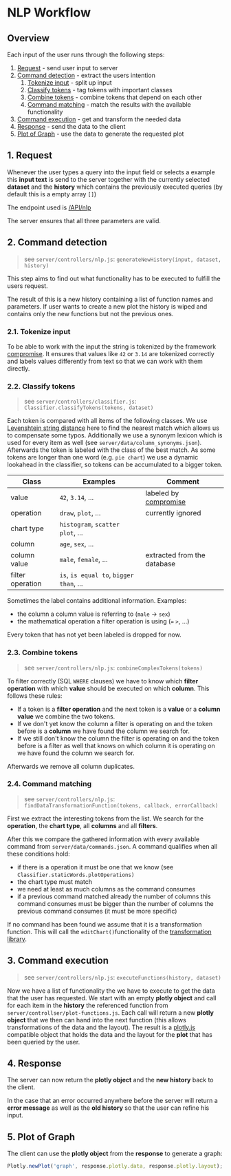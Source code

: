 # NLP Workflow
## Overview
Each input of the user runs through the following steps:
1. [Request](#1-request) - send user input to server
2. [Command detection](#2-command-detection) - extract the users intention
    1. [Tokenize input](#21-tokenize-input) - split up input
    2. [Classify tokens](#22-classify-tokens) - tag tokens with important classes
    3. [Combine tokens](#23-combine-tokens) - combine tokens that depend on each other
    4. [Command matching](#24-command-matching) - match the results with the available functionality
3. [Command execution](#3-command-execution) - get and transform the needed data
4. [Response](#4-response) - send the data to the client
5. [Plot of Graph](#5-plot-of-graph) - use the data to generate the requested plot 

## 1. Request
Whenever the user types a query into the input field or selects a example this **input text** is send to the server together with the currently selected **dataset** and the **history** which contains the previously executed queries (by default this is a empty array `[]`)

The endpoint used is [/API/nlp](https://js2018-group1.azurewebsites.net/API/documentation/nlp#/nlp/nlp)

The server ensures that all three parameters are valid.

## 2. Command detection
> see `server/controllers/nlp.js`: `generateNewHistory(input, dataset, history)`

This step aims to find out what functionality has to be executed to fulfill the users request. 

The result of this is a new history containing a list of function names and parameters. If user wants to create a new plot the history is wiped and contains only the new functions but not the previous ones.

### 2.1. Tokenize input
To be able to work with the input the string is tokenized by the framework [compromise](http://compromise.cool/). It ensures that values like `42` or `3.14` are tokenized correctly and labels values differently from text so that we can work with them directly.

### 2.2. Classify tokens
> see `server/controllers/classifier.js`: `Classifier.classifyTokens(tokens, dataset)`

Each token is compared with all items of the following classes. 
We use [Levenshtein string distance](https://raw.githubusercontent.com/NaturalNode/natural/master/lib/natural/distance/levenshtein_distance.js) here to find the nearest match which allows us to compensate some typos. 
Additionally we use a synonym lexicon which is used for every item as well (see `server/data/column_synonyms.json`).
Afterwards the token is labeled with the class of the best match. 
As some tokens are longer than one word (e.g. `pie chart`) we use a dynamic lookahead in the classifier, so tokens can be accumulated to a bigger token.

Class | Examples | Comment
--- | --- | ---
value | `42`, `3.14`, ... | labeled by [compromise](http://compromise.cool/)
operation | `draw`, `plot`, ... | currently ignored
chart type | `histogram`, `scatter plot`, ... | 
column | `age`, `sex`, ... | 
column value | `male`, `female`, ... | extracted from the database
filter operation | `is`, `is equal to`, `bigger than`, ... | 

Sometimes the label contains additional information. Examples: 
- the column a column value is referring to (`male` -> `sex`)
- the mathematical operation a filter operation is using (`=` `>`, ...)

Every token that has not yet been labeled is dropped for now.

### 2.3. Combine tokens
> see `server/controllers/nlp.js`: `combineComplexTokens(tokens)`

To filter correctly (SQL `WHERE` clauses) we have to know which **filter operation** with which **value** should be executed on which **column**. This follows these rules:
- If a token is a **filter operation** and the next token is a **value** or a **column value** we combine the two tokens.
- If we don't yet know the column a filter is operating on and the token before is a **column** we have found the column we search for.
- If we still don't know the column the filter is operating on and the token before is a filter as well that knows on which column it is operating on we have found the column we search for.

Afterwards we remove all column duplicates.

### 2.4. Command matching
> see `server/controllers/nlp.js`: `findDataTransformationFunction(tokens, callback, errorCallback)`

First we extract the interesting tokens from the list. We search for the **operation**, the **chart type**, all **columns** and all **filters**.

After this we compare the gathered information with every available command from `server/data/commands.json`. 
A command qualifies when all these conditions hold:
- if there is a operation it must be one that we know (see `Classifier.staticWords.plotOperations)`
- the chart type must match
- we need at least as much columns as the command consumes
- if a previous command matched already the number of columns this command consumes must be bigger than the number of columns the previous command consumes (it must be more specific)

If no command has been found we assume that it is a transformation function. This will call the `editChart()`functionality of the [transformation library](https://github.com/Rostlab/JS18_ProjectB_Group3).

## 3. Command execution
> see `server/controllers/nlp.js`: `executeFunctions(history, dataset)`

Now we have a list of functionality the we have to execute to get the data that the user has requested. 
We start with an empty **plotly object** and call for each item in the **history** the referenced function from `server/controllser/plot-functions.js`. 
Each call will return a new **plotly object** that we then can hand into the next function (this allows transformations of the data and the layout).
The result is a [plotly.js](https://plot.ly/javascript/) compatible object that holds the data and the layout for the **plot** that has been queried by the user.

## 4. Response
The server can now return the **plotly object** and the **new history** back to the client. 

In the case that an error occurred anywhere before the server will return a **error message** as well as the **old history** so that the user can refine his input. 

## 5. Plot of Graph
The client can use the **plotly object** from the **response** to generate a graph:
```javascript
Plotly.newPlot('graph', response.plotly.data, response.plotly.layout);
```
